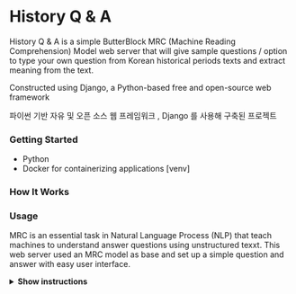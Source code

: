 # History Q & A 
History Q & A is a simple ButterBlock MRC (Machine Reading Comprehension) Model web server that will give sample questions / option to type your own question from Korean historical periods texts and extract meaning from the text. 

Constructed using Django, a Python-based free and open-source web framework

파이썬 기반 자유 및 오픈 소스 웹 프레임워크 , Django 를 사용해 구축된 프로젝트

### Getting Started 
* Python 
* Docker for containerizing applications 
[venv] 
### How It Works

### Usage
MRC is an essential task in Natural Language Process (NLP) that teach machines to understand answer questions using unstructured texxt. This web server used an MRC model as base and set up a simple question and answer with easy user interface. 

<details><summary><b>Show instructions</b></summary>

  1. 


